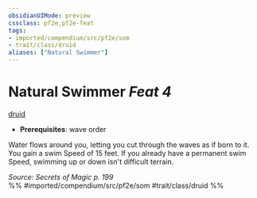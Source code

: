 ```yaml
---
obsidianUIMode: preview
cssclass: pf2e,pf2e-feat
tags:
- imported/compendium/src/pf2e/som
- trait/class/druid
aliases: ["Natural Swimmer"]
---
```

# Natural Swimmer  *Feat 4*  
[druid](rules/traits/druid.md)  

- **Prerequisites**: wave order

Water flows around you, letting you cut through the waves as if born to it. You gain a swim Speed of 15 feet. If you already have a permanent swim Speed, swimming up or down isn't difficult terrain.

*Source: Secrets of Magic p. 199*  
%% #imported/compendium/src/pf2e/som #trait/class/druid %%